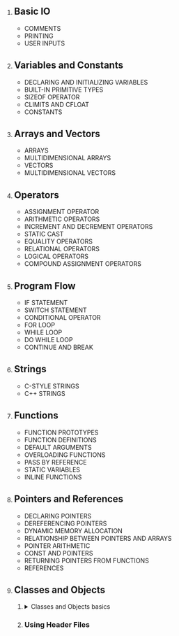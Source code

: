 <ol>
    <li>
        <h2>Basic IO</h2>
        <ul>
            <li>COMMENTS</li>
            <li>PRINTING</li>
            <li>USER INPUTS</li>
        </ul>
    </li>
    <li>
        <h2>Variables and Constants</h2>
        <ul>
            <li>DECLARING AND INITIALIZING VARIABLES</li>
            <li>BUILT-IN PRIMITIVE TYPES</li>
            <li>SIZEOF OPERATOR</li>
            <li>CLIMITS AND CFLOAT</li>
            <li>CONSTANTS</li>
        </ul>
    </li>
    <li>
        <h2>Arrays and Vectors</h2>
        <ul>
            <li>ARRAYS</li>
            <li>MULTIDIMENSIONAL ARRAYS</li>
            <li>VECTORS</li>
            <li>MULTIDIMENSIONAL VECTORS</li>
        </ul>
    </li>
    <li>
        <h2>Operators</h2>
        <ul>
            <li>ASSIGNMENT OPERATOR</li>
            <li>ARITHMETIC OPERATORS</li>
            <li>INCREMENT AND DECREMENT OPERATORS</li>
            <li>STATIC CAST</li>
            <li>EQUALITY OPERATORS</li>
            <li>RELATIONAL OPERATORS</li>
            <li>LOGICAL OPERATORS</li>
            <li>COMPOUND ASSIGNMENT OPERATORS</li>
        </ul>
    </li>
    <li>
        <h2>Program Flow</h2>
        <ul>
            <li>IF STATEMENT</li>
            <li>SWITCH STATEMENT</li>
            <li>CONDITIONAL OPERATOR</li>
            <li>FOR LOOP</li>
            <li>WHILE LOOP</li>
            <li>DO WHILE LOOP</li>
            <li>CONTINUE AND BREAK</li>
        </ul>
    </li>
    <li>
        <h2>Strings</h2>
        <ul>
            <li>C-STYLE STRINGS</li>
            <li>C++ STRINGS</li>
        </ul>
    </li>
    <li>
        <h2>Functions</h2>
        <ul>
            <li>FUNCTION PROTOTYPES</li>
            <li>FUNCTION DEFINITIONS</li>
            <li>DEFAULT ARGUMENTS</li>
            <li>OVERLOADING FUNCTIONS</li>
            <li>PASS BY REFERENCE</li>
            <li>STATIC VARIABLES</li>
            <li>INLINE FUNCTIONS</li>
        </ul>
    </li>
    <li>
        <h2>Pointers and References</h2>
        <ul>
            <li>DECLARING POINTERS</li>
            <li>DEREFERENCING POINTERS</li>
            <li>DYNAMIC MEMORY ALLOCATION</li>
            <li>RELATIONSHIP BETWEEN POINTERS AND ARRAYS</li>
            <li>POINTER ARITHMETIC</li>
            <li>CONST AND POINTERS</li>
            <li>RETURNING POINTERS FROM FUNCTIONS</li>
            <li>REFERENCES</li>
        </ul>
    </li>
    <li>
        <h2>Classes and Objects</h2>
        <ol>
            <li>
                <details>
                    <summary>Classes and Objects basics</summary>
                    <ul>
                        <li>DECLARING A SIMPLE CLASS</li>
                        <li>CREATING AN OBJECT</li>
                        <li>ACCESSING CLASS MEMBERS</li>
                        <li>ACCESS MODIFIERS</li>
                    </ul>
                </details>
            </li>
            <li>
                <h3>Using Header Files</h3>
            </li>
        </ol>
    </li>
</ol>